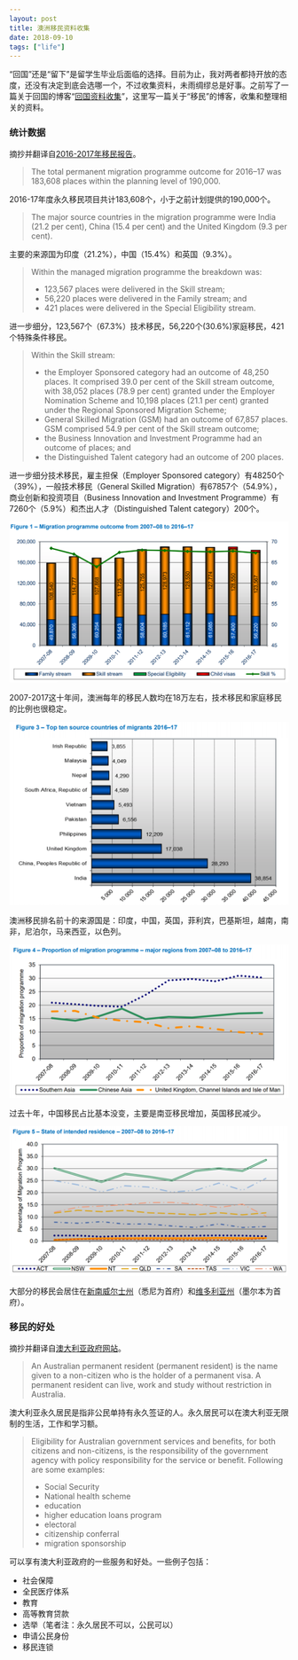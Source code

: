 ```yaml
---
layout: post
title: 澳洲移民资料收集
date: 2018-09-10
tags: ["life"]
---
```


“回国”还是“留下”是留学生毕业后面临的选择。目前为止，我对两者都持开放的态度，还没有决定到底会选哪一个，不过收集资料，未雨绸缪总是好事。之前写了一篇关于回国的博客“[回国资料收集](http://zjuwhw.github.io/2018/06/14/china_recruitment.html)”，这里写一篇关于“移民”的博客，收集和整理相关的资料。

### 统计数据

摘抄并翻译自[2016-2017年移民报告](https://www.homeaffairs.gov.au/ReportsandPublications/Documents/statistics/report-on-migration-program-2016-17.pdf)。

> The total permanent migration programme outcome for 2016–17 was 183,608 places within the
planning level of 190,000.

2016-17年度永久移民项目共计183,608个，小于之前计划提供的190,000个。

> The major source countries in the migration programme were India (21.2 per cent), China
(15.4 per cent) and the United Kingdom (9.3 per cent).

主要的来源国为印度（21.2%），中国（15.4%）和英国（9.3%）。

> Within the managed migration programme the breakdown was:
> 
> - 123,567 places were delivered in the Skill stream;
> - 56,220 places were delivered in the Family stream; and
> - 421 places were delivered in the Special Eligibility stream.

进一步细分，123,567个（67.3%）技术移民，56,220个(30.6%)家庭移民，421个特殊条件移民。

> Within the Skill stream:
> 
> - the Employer Sponsored category had an outcome of 48,250 places. It comprised
39.0 per cent of the Skill stream outcome, with 38,052 places (78.9 per cent) granted under
the Employer Nomination Scheme and 10,198 places (21.1 per cent) granted under the Regional Sponsored Migration Scheme;
> - General Skilled Migration (GSM) had an outcome of 67,857 places. GSM comprised
54.9 per cent of the Skill stream outcome;
> - the Business Innovation and Investment Programme had an outcome of places; and
> - the Distinguished Talent category had an outcome of 200 places.

进一步细分技术移民，雇主担保（Employer Sponsored category）有48250个（39%），一般技术移民（General Skilled Migration）有67857个（54.9%），商业创新和投资项目（Business Innovation and Investment Programme）有7260个（5.9%）和杰出人才（Distinguished Talent category）200个。

![](/images/immi_report1.png)

2007-2017这十年间，澳洲每年的移民人数均在18万左右，技术移民和家庭移民的比例也很稳定。

![](/images/immi_report3.png)

澳洲移民排名前十的来源国是：印度，中国，英国，菲利宾，巴基斯坦，越南，南非，尼泊尔，马来西亚，以色列。

![](/images/immi_report4.png)

过去十年，中国移民占比基本没变，主要是南亚移民增加，英国移民减少。

![](/images/immi_report5.png)

大部分的移民会居住在[新南威尔士州](https://zh.wikipedia.org/wiki/%E6%96%B0%E5%8D%97%E5%A8%81%E7%88%BE%E5%A3%AB%E5%B7%9E)（悉尼为首府）和[维多利亚州](https://zh.wikipedia.org/wiki/%E7%B6%AD%E5%A4%9A%E5%88%A9%E4%BA%9E%E5%B7%9E)（墨尔本为首府）。

### 移民的好处

摘抄并翻译自[澳大利亚政府网站](https://www.homeaffairs.gov.au/trav/life/aust-1)。

> An Australian permanent resident (permanent resident) is the name given to a non-citizen who is the holder of a permanent visa. A permanent resident can live, work and study without restriction in Australia.

澳大利亚永久居民是指非公民单持有永久签证的人。永久居民可以在澳大利亚无限制的生活，工作和学习额。

> Eligibility for Australian government services and benefits, for both citizens and non-citizens, is the responsibility of the government agency with policy responsibility for the service or benefit. 
Following are some examples:
>
> - Social Security
> - National health scheme
> - education
> - higher education loans program
> - electoral
> - citizenship conferral
> - migration sponsorship

可以享有澳大利亚政府的一些服务和好处。一些例子包括：

- 社会保障
- 全民医疗体系
- 教育
- 高等教育贷款
- 选举（笔者注：永久居民不可以，公民可以）
- 申请公民身份
- 移民连锁
